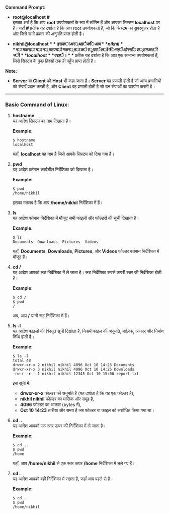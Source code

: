 

**Command Prompt:**

- **root@localhost #**  
  इसका अर्थ है कि आप **root** उपयोगकर्ता के रूप में लॉगिन हैं और आपका सिस्टम **localhost** पर है। यहाँ **#** प्रतीक यह दर्शाता है कि आप root उपयोगकर्ता हैं, जो कि सिस्टम का सुपरयूज़र होता है और जिसे सभी प्रकार की अनुमति प्राप्त होती है।

- **nikhil@localhost $**  
  इसका अर्थ है कि आप **nikhil** नामक सामान्य उपयोगकर्ता के रूप में लॉगिन हैं और सिस्टम अभी भी **localhost** पर है। **$** प्रतीक यह दर्शाता है कि आप एक सामान्य उपयोगकर्ता हैं, जिसे सिस्टम के कुछ हिस्सों तक ही पहुँच प्राप्त होती है।

**Note:**  
- **Server** या **Client** को **Host** भी कहा जाता है। **Server** वह प्रणाली होती है जो अन्य प्रणालियों को सेवाएँ प्रदान करती है, और **Client** वह प्रणाली होती है जो उन सेवाओं का उपयोग करती है।

---

### **Basic Command of Linux:**

1. **hostname**  
   यह आदेश सिस्टम का नाम दिखाता है।

   **Example:**
   ```
   $ hostname
   localhost
   ```

   यहाँ, **localhost** वह नाम है जिसे आपके सिस्टम को दिया गया है।

2. **pwd**  
   यह आदेश वर्तमान कार्यशील निर्देशिका को दिखाता है।

   **Example:**
   ```
   $ pwd
   /home/nikhil
   ```

   इसका मतलब है कि आप **/home/nikhil** निर्देशिका में हैं।

3. **ls**  
   यह आदेश वर्तमान निर्देशिका में मौजूद सभी फाइलों और फोल्डरों की सूची दिखाता है।

   **Example:**
   ```
   $ ls
   Documents  Downloads  Pictures  Videos
   ```

   यहाँ, **Documents**, **Downloads**, **Pictures**, और **Videos** फोल्डर वर्तमान निर्देशिका में मौजूद हैं।

4. **cd /**  
   यह आदेश आपको रूट निर्देशिका में ले जाता है। रूट निर्देशिका सबसे ऊपरी स्तर की निर्देशिका होती है।

   **Example:**
   ```
   $ cd /
   $ pwd
   /
   ```

   अब, आप **/** यानी रूट निर्देशिका में हैं।

5. **ls -l**  
   यह आदेश फाइलों की विस्तृत सूची दिखाता है, जिसमें फाइल की अनुमति, मालिक, आकार और निर्माण तिथि होती है।

   **Example:**
   ```
   $ ls -l
   total 48
   drwxr-xr-x 2 nikhil nikhil 4096 Oct 10 14:23 Documents
   drwxr-xr-x 3 nikhil nikhil 4096 Oct 10 14:25 Downloads
   -rw-r--r-- 1 nikhil nikhil 12345 Oct 10 15:00 report.txt
   ```

   इस सूची में:
   - **drwxr-xr-x** फोल्डर की अनुमति है (यह दर्शाता है कि यह एक फोल्डर है),
   - **nikhil nikhil** फोल्डर का मालिक और समूह है,
   - **4096** फोल्डर का आकार (bytes में),
   - **Oct 10 14:23** तारीख और समय है जब फोल्डर या फाइल को संशोधित किया गया था।

6. **cd ..**  
   यह आदेश आपको एक स्तर ऊपर की निर्देशिका में ले जाता है।

   **Example:**
   ```
   $ cd ..
   $ pwd
   /home
   ```

   यहाँ, आप **/home/nikhil** से एक स्तर ऊपर **/home** निर्देशिका में चले गए हैं।

7. **cd .**  
   यह आदेश आपको वही निर्देशिका में रखता है, जहाँ आप पहले से हैं।

   **Example:**
   ```
   $ cd .
   $ pwd
   /home/nikhil
   ```


